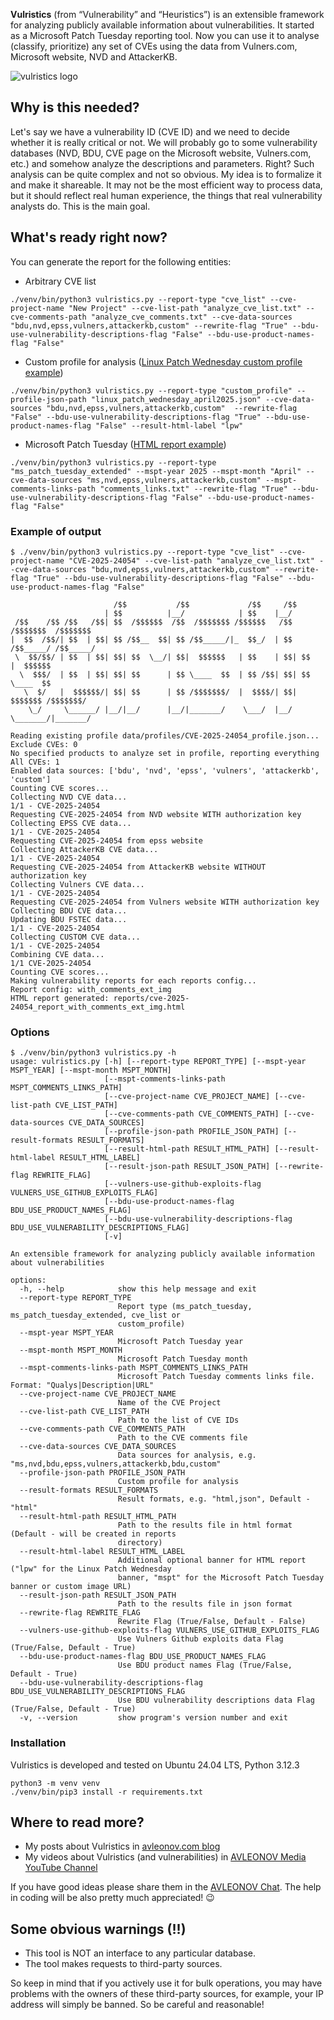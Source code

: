 **Vulristics** (from “Vulnerability” and “Heuristics”) is an extensible framework for analyzing publicly available information about vulnerabilities. It started as a Microsoft Patch Tuesday reporting tool. Now you can use it to analyse (classify, prioritize) any set of CVEs using the data from Vulners.com, Microsoft website, NVD and AttackerKB.

![vulristics logo](https://github.com/leonov-av/vulristics/blob/master/logo/vulristics_line.png)

## Why is this needed?
Let's say we have a vulnerability ID (CVE ID) and we need to decide whether it is really critical or not. We will probably go to some vulnerability databases (NVD, BDU, CVE page on the Microsoft website, Vulners.com, etc.) and somehow analyze the descriptions and parameters. Right? Such analysis can be quite complex and not so obvious. My idea is to formalize it and make it shareable. It may not be the most efficient way to process data, but it should reflect real human experience, the things that real vulnerability analysts do. This is the main goal.

## What's ready right now?
You can generate the report for the following entities:

* Arbitrary CVE list
```buildoutcfg
./venv/bin/python3 vulristics.py --report-type "cve_list" --cve-project-name "New Project" --cve-list-path "analyze_cve_list.txt" --cve-comments-path "analyze_cve_comments.txt" --cve-data-sources "bdu,nvd,epss,vulners,attackerkb,custom" --rewrite-flag "True" --bdu-use-vulnerability-descriptions-flag "False" --bdu-use-product-names-flag "False"
```
* Custom profile for analysis ([Linux Patch Wednesday custom profile example](https://github.com/leonov-av/linux-patch-wednesday/blob/main/vulristics_profiles/linux_patch_wednesday_may2025.json))
```buildoutcfg
./venv/bin/python3 vulristics.py --report-type "custom_profile" --profile-json-path "linux_patch_wednesday_april2025.json" --cve-data-sources "bdu,nvd,epss,vulners,attackerkb,custom"  --rewrite-flag "False" --bdu-use-vulnerability-descriptions-flag "True" --bdu-use-product-names-flag "False" --result-html-label "lpw"
```
* Microsoft Patch Tuesday ([HTML report example](https://avleonov.com/vulristics_reports/ms_patch_tuesday_april2025_report_with_comments_ext_img.html))
```buildoutcfg
./venv/bin/python3 vulristics.py --report-type "ms_patch_tuesday_extended" --mspt-year 2025 --mspt-month "April" --cve-data-sources "ms,nvd,epss,vulners,attackerkb,custom" --mspt-comments-links-path "comments_links.txt" --rewrite-flag "True" --bdu-use-vulnerability-descriptions-flag "False" --bdu-use-product-names-flag "False"
 ```

### Example of output
```buildoutcfg
$ ./venv/bin/python3 vulristics.py --report-type "cve_list" --cve-project-name "CVE-2025-24054" --cve-list-path "analyze_cve_list.txt" --cve-data-sources "bdu,nvd,epss,vulners,attackerkb,custom" --rewrite-flag "True" --bdu-use-vulnerability-descriptions-flag "False" --bdu-use-product-names-flag "False"

                       /$$           /$$             /$$     /$$                    
                     | $$          |__/            | $$    |__/                    
 /$$    /$$ /$$   /$$| $$  /$$$$$$  /$$  /$$$$$$$ /$$$$$$   /$$  /$$$$$$$  /$$$$$$$
|  $$  /$$/| $$  | $$| $$ /$$__  $$| $$ /$$_____/|_  $$_/  | $$ /$$_____/ /$$_____/
 \  $$/$$/ | $$  | $$| $$| $$  \__/| $$|  $$$$$$   | $$    | $$| $$      |  $$$$$$ 
  \  $$$/  | $$  | $$| $$| $$      | $$ \____  $$  | $$ /$$| $$| $$       \____  $$
   \  $/   |  $$$$$$/| $$| $$      | $$ /$$$$$$$/  |  $$$$/| $$|  $$$$$$$ /$$$$$$$/
    \_/     \______/ |__/|__/      |__/|_______/    \___/  |__/ \_______/|_______/  

Reading existing profile data/profiles/CVE-2025-24054_profile.json...
Exclude CVEs: 0
No specified products to analyze set in profile, reporting everything
All CVEs: 1
Enabled data sources: ['bdu', 'nvd', 'epss', 'vulners', 'attackerkb', 'custom']
Counting CVE scores...
Collecting NVD CVE data...
1/1 - CVE-2025-24054
Requesting CVE-2025-24054 from NVD website WITH authorization key
Collecting EPSS CVE data...
1/1 - CVE-2025-24054
Requesting CVE-2025-24054 from epss website
Collecting AttackerKB CVE data...
1/1 - CVE-2025-24054
Requesting CVE-2025-24054 from AttackerKB website WITHOUT authorization key
Collecting Vulners CVE data...
1/1 - CVE-2025-24054
Requesting CVE-2025-24054 from Vulners website WITH authorization key
Collecting BDU CVE data...
Updating BDU FSTEC data...
1/1 - CVE-2025-24054
Collecting CUSTOM CVE data...
1/1 - CVE-2025-24054
Combining CVE data...
1/1 CVE-2025-24054
Counting CVE scores...
Making vulnerability reports for each reports config...
Report config: with_comments_ext_img
HTML report generated: reports/cve-2025-24054_report_with_comments_ext_img.html
```

### Options
```buildoutcfg
$ ./venv/bin/python3 vulristics.py -h
usage: vulristics.py [-h] [--report-type REPORT_TYPE] [--mspt-year MSPT_YEAR] [--mspt-month MSPT_MONTH]
                     [--mspt-comments-links-path MSPT_COMMENTS_LINKS_PATH]
                     [--cve-project-name CVE_PROJECT_NAME] [--cve-list-path CVE_LIST_PATH]
                     [--cve-comments-path CVE_COMMENTS_PATH] [--cve-data-sources CVE_DATA_SOURCES]
                     [--profile-json-path PROFILE_JSON_PATH] [--result-formats RESULT_FORMATS]
                     [--result-html-path RESULT_HTML_PATH] [--result-html-label RESULT_HTML_LABEL]
                     [--result-json-path RESULT_JSON_PATH] [--rewrite-flag REWRITE_FLAG]
                     [--vulners-use-github-exploits-flag VULNERS_USE_GITHUB_EXPLOITS_FLAG]
                     [--bdu-use-product-names-flag BDU_USE_PRODUCT_NAMES_FLAG]
                     [--bdu-use-vulnerability-descriptions-flag BDU_USE_VULNERABILITY_DESCRIPTIONS_FLAG]
                     [-v]

An extensible framework for analyzing publicly available information about vulnerabilities

options:
  -h, --help            show this help message and exit
  --report-type REPORT_TYPE
                        Report type (ms_patch_tuesday, ms_patch_tuesday_extended, cve_list or
                        custom_profile)
  --mspt-year MSPT_YEAR
                        Microsoft Patch Tuesday year
  --mspt-month MSPT_MONTH
                        Microsoft Patch Tuesday month
  --mspt-comments-links-path MSPT_COMMENTS_LINKS_PATH
                        Microsoft Patch Tuesday comments links file. Format: "Qualys|Description|URL"
  --cve-project-name CVE_PROJECT_NAME
                        Name of the CVE Project
  --cve-list-path CVE_LIST_PATH
                        Path to the list of CVE IDs
  --cve-comments-path CVE_COMMENTS_PATH
                        Path to the CVE comments file
  --cve-data-sources CVE_DATA_SOURCES
                        Data sources for analysis, e.g. "ms,nvd,bdu,epss,vulners,attackerkb,bdu,custom"
  --profile-json-path PROFILE_JSON_PATH
                        Custom profile for analysis
  --result-formats RESULT_FORMATS
                        Result formats, e.g. "html,json", Default - "html"
  --result-html-path RESULT_HTML_PATH
                        Path to the results file in html format (Default - will be created in reports
                        directory)
  --result-html-label RESULT_HTML_LABEL
                        Additional optional banner for HTML report ("lpw" for the Linux Patch Wednesday
                        banner, "mspt" for the Microsoft Patch Tuesday banner or custom image URL)
  --result-json-path RESULT_JSON_PATH
                        Path to the results file in json format
  --rewrite-flag REWRITE_FLAG
                        Rewrite Flag (True/False, Default - False)
  --vulners-use-github-exploits-flag VULNERS_USE_GITHUB_EXPLOITS_FLAG
                        Use Vulners Github exploits data Flag (True/False, Default - True)
  --bdu-use-product-names-flag BDU_USE_PRODUCT_NAMES_FLAG
                        Use BDU product names Flag (True/False, Default - True)
  --bdu-use-vulnerability-descriptions-flag BDU_USE_VULNERABILITY_DESCRIPTIONS_FLAG
                        Use BDU vulnerability descriptions data Flag (True/False, Default - True)
  -v, --version         show program's version number and exit
```

### Installation
Vulristics is developed and tested on Ubuntu 24.04 LTS, Python 3.12.3
```buildoutcfg
python3 -m venv venv
./venv/bin/pip3 install -r requirements.txt
```

## Where to read more?
* My posts about Vulristics in [avleonov.com blog](https://avleonov.com/category/projects/vulristics/)
* My videos about Vulristics (and vulnerabilities) in [AVLEONOV Media YouTube Channel](https://www.youtube.com/playlist?list=PL2Viq8X7eAaZVQsVG1lcFoEOUr2wRpoha)

If you have good ideas please share them in the [AVLEONOV Chat](https://t.me/avleonovchat). 
The help in coding will be also pretty much appreciated! 😉

## Some obvious warnings (!!)
* This tool is NOT an interface to any particular database.
* The tool makes requests to third-party sources.

So keep in mind that if you actively use it for bulk operations, you may have problems with the owners of these third-party sources, for example, your IP address will simply be banned. So be careful and reasonable!
